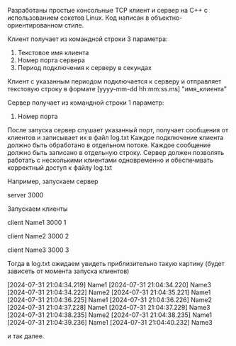 Разработаны простые консольные TCP клиент и сервер на C++ с использованием сокетов Linux. Код написан в объектно-ориентированном стиле.

Клиент получает из командной строки 3 параметра:
1) Текстовое имя клиента
2) Номер порта сервера
3) Период подключения к серверу в секундах

Клиент с указанным периодом подключается к серверу и отправляет текстовую строку в формате
[yyyy-mm-dd hh:mm:ss.ms] "имя_клиента"

Сервер получает из командной строки 1 параметр:
1) Номер порта

После запуска сервер слушает указанный порт, получает сообщения от клиентов и записывает их в файл log.txt
Каждое подключение клиента должно быть обработано в отдельном потоке.
Каждое сообщение должно быть записано в отдельную строку.
Сервер должен позволять работать с несколькими клиентами одновременно и обеспечивать корректный доступ к файлу log.txt

Например, запускаем сервер

server 3000

Запускаем клиенты

client Name1 3000 1

client Name2 3000 2

client Name3 3000 3


Тогда в log.txt ожидаем увидеть приблизительно такую картину (будет зависеть от момента запуска клиентов)


[2024-07-31 21:04:34.219] Name1
[2024-07-31 21:04:34.220] Name3
[2024-07-31 21:04:34.222] Name2
[2024-07-31 21:04:35.221] Name1
[2024-07-31 21:04:36.225] Name1
[2024-07-31 21:04:36.226] Name2
[2024-07-31 21:04:37.228] Name1
[2024-07-31 21:04:37.229] Name3
[2024-07-31 21:04:38.235] Name2
[2024-07-31 21:04:38.235] Name1
[2024-07-31 21:04:39.236] Name1
[2024-07-31 21:04:40.232] Name3

и так далее.
